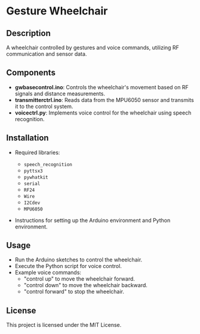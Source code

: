 # Gesture Wheelchair

## Description
A wheelchair controlled by gestures and voice commands, utilizing RF communication and sensor data.

## Components
- **gwbasecontrol.ino**: Controls the wheelchair's movement based on RF signals and distance measurements.
- **transmitterctrl.ino**: Reads data from the MPU6050 sensor and transmits it to the control system.
- **voicectrl.py**: Implements voice control for the wheelchair using speech recognition.

## Installation
- Required libraries:
  - `speech_recognition`
  - `pyttsx3`
  - `pywhatkit`
  - `serial`
  - `RF24`
  - `Wire`
  - `I2Cdev`
  - `MPU6050`
  
- Instructions for setting up the Arduino environment and Python environment.

## Usage
- Run the Arduino sketches to control the wheelchair.
- Execute the Python script for voice control.
- Example voice commands:
  - "control up" to move the wheelchair forward.
  - "control down" to move the wheelchair backward.
  - "control forward" to stop the wheelchair.

## License
This project is licensed under the MIT License.
